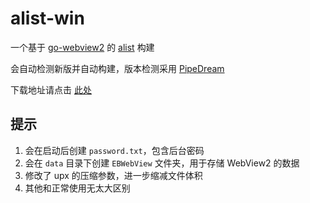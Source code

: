 alist-win
======
一个基于 [go-webview2](https://github.com/jchv/go-webview2) 的 [alist](https://github.com/Xhofe/alist) 构建

会自动检测新版并自动构建，版本检测采用 [PipeDream](https://pipedream.com)

下载地址请点击 [此处](https://sffxzzp-nightly.vercel.app/alist-win)

提示
------
1. 会在启动后创建 `password.txt`，包含后台密码
2. 会在 `data` 目录下创建 `EBWebView` 文件夹，用于存储 WebView2 的数据
3. 修改了 upx 的压缩参数，进一步缩减文件体积
4. 其他和正常使用无太大区别
